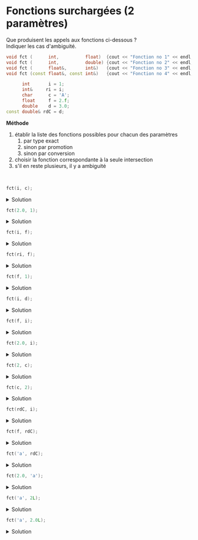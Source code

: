 # Fonctions surchargées (2 paramètres)

Que produisent les appels aux fonctions ci-dessous ?<br>
Indiquer les cas d'ambiguité.

~~~cpp
void fct (      int,          float)  {cout << "Fonction no 1" << endl;}
void fct (      int,          double) {cout << "Fonction no 2" << endl;}
void fct (      float&,       int&)   {cout << "Fonction no 3" << endl;}
void fct (const float&, const int&)   {cout << "Fonction no 4" << endl;}

      int       i = 1;
      int&     ri = i;
      char      c = 'A';
      float     f = 2.f;
      double    d = 3.0;
const double& rdC = d;
~~~

**Méthode**<br>

1. établir la liste des fonctions possibles pour chacun des paramètres
	1. par type exact
	2. sinon par promotion
	3. sinon par conversion
2. choisir la fonction correspondante à la seule intersection
3. s'il en reste plusieurs, il y a ambiguité

<br>

~~~cpp
fct(i, c);	
~~~

<details>
<summary>Solution</summary>

- `int`   {1, 2, 4} : 4 par conversion
- `char` 	{1, 2, 4} : 1, 2 par conversion, 4 par promotion
- intersection {1, 2, 4} => **ambiguité**

</details>

~~~cpp
fct(2.0, 1);
~~~

<details>
<summary>Solution</summary>

- `const double` {1, 2, 4} : tous par conversion
- `const int`    {      4} : type exact
- intersection {4} => **Fonction no 4**

</details>

~~~cpp
fct(i, f);
~~~

<details>
<summary>Solution</summary>

- `int`   {1, 2   } : type exact
- `float` {1      } : type exact
- intersection {1} => **Fonction no 1**

</details>

~~~cpp
fct(ri, f);	
~~~

<details>
<summary>Solution</summary>

- `int&` 	{1, 2} : par copie
- `float` {1   } : type exact
- intersection {1} => **Fonction no 1**

</details>

~~~cpp
fct(f, 1);
~~~

<details>
<summary>Solution</summary>

- `float`     {3, 4} : type exact
- `const int` {   4} : type exact
- intersection {4} => **Fonction no 4**

</details>

~~~cpp
fct(i, d);
~~~

<details>
<summary>Solution</summary>

- `int`    {1, 2, 4} : 4 par conversion
- `double` {   2   } : type exact
- intersection {2} => **Fonction no 2**

</details>

~~~cpp
fct(f, i);
~~~

<details>
<summary>Solution</summary>

- `float` {3} : type exact
- `int`   {3} : type exact
- intersection {3} => **Fonction no 3**

</details>

~~~cpp
fct(2.0, i);
~~~

<details>
<summary>Solution</summary>

- `const double` {1, 2,    4} : tous par conversion
- `int`          {      3, 4} : type exact
- intersection {4} => **Fonction no 4**

</details>

~~~cpp
fct(2, c);
~~~

<details>
<summary>Solution</summary>

- `const int` {1, 2, 4} : 1 et 2 type exact, 4 par conversion
- `char`      {1, 2, 4} : 1 et 2 promotion, 4 par conversion
- intersection {1, 2, 4} => **ambiguité**

</details>

~~~cpp
fct(c, 2);
~~~

<details>
<summary>Solution</summary>

- `char`       {1, 2, 4} : 1 et 2 par promotion, 4 par conversion
- `const int`  {1, 2, 4} : 1 et 2 par conversion, 4 type exact
- intersection {1, 2, 4} => **ambiguité**

</details>

~~~cpp
fct(rdC, i);
~~~

<details>
<summary>Solution</summary>

- `const double&` {1, 2,    4} : tous par conversion
- `int`           {      3, 4} : type exact
- intersection {4} => **Fonction no 4**

</details>

~~~cpp
fct(f, rdC);
~~~

<details>
<summary>Solution</summary>

- `float`         {1, 2, 3, 4} : 1 et 2 par conversion, 3 et 4 type exact
- `const double&` {   2,    4} : tous par conversion
- intersection {2, 4} => **ambiguité**

</details>

~~~cpp
fct('a', rdC);
~~~

<details>
<summary>Solution</summary>

- `const char`    {1, 2,    4} : 4 par conversion
- `const double&` {   2      } : type exact
- intersection {2} => **Fonction no 2**

</details>

~~~cpp
fct(2.0, 'a');	
~~~

<details>
<summary>Solution</summary>

- `const double` {1, 2,    4} : tous par conversion
- `const char`   {         4} : 4 par promotion
- intersection {4} => **Fonction no 4**

</details>

~~~cpp
fct('a', 2L);	
~~~

<details>
<summary>Solution</summary>

- `const char`   {1, 2      } : 1, 2 par promotion
- `const long`   {1, 2,    4} : tous par conversion
- intersection {1, 2} => **ambiguité**

</details>

~~~cpp
fct('a', 2.0L);	
~~~

<details>
<summary>Solution</summary>

- `const char`        {1, 2      } : par promotion
- `const long double` {1, 2,    4} : tous par conversion
- intersection {1, 2} => **ambiguité**

</details>
